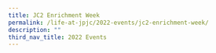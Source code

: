 ```yaml
---
title: JC2 Enrichment Week
permalink: /life-at-jpjc/2022-events/jc2-enrichment-week/
description: ""
third_nav_title: 2022 Events
---
```

